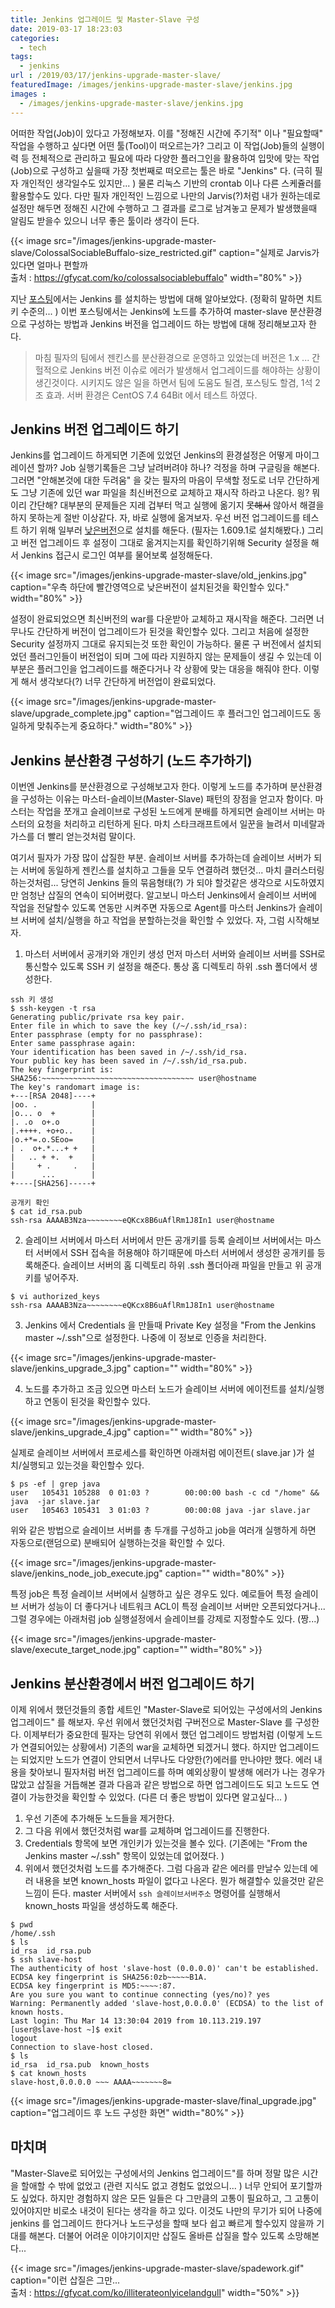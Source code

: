 ```yaml
---
title: Jenkins 업그레이드 및 Master-Slave 구성
date: 2019-03-17 18:23:03
categories:
  - tech
tags: 
  - jenkins
url : /2019/03/17/jenkins-upgrade-master-slave/
featuredImage: /images/jenkins-upgrade-master-slave/jenkins.jpg
images :
  - /images/jenkins-upgrade-master-slave/jenkins.jpg
---
```

어떠한 작업(Job)이 있다고 가정해보자. 이를 "정해진 시간에 주기적" 이나 "필요할때" 작업을 수행하고 싶다면 어떤 툴(Tool)이 떠오르는가? <!-- more -->그리고 이 작업(Job)들의 실행이력 등 전체적으로 관리하고 필요에 따라 다양한 플러그인을 활용하여 입맛에 맞는 작업(Job)으로 구성하고 싶을때 가장 첫번째로 떠오르는 툴은 바로 "Jenkins" 다. (극히 필자 개인적인 생각일수도 있지만... ) 물론 리눅스 기반의 crontab 이나 다른 스케쥴러를 활용할수도 있다. 다만 필자 개인적인 느낌으로 나만의 Jarvis(?)처럼 내가 원하는데로 설정만 해두면 정해진 시간에 수행하고 그 결과를 로그로 남겨놓고 문제가 발생했을때 알림도 받을수 있으니 너무 좋은 툴이라 생각이 든다.

{{< image src="/images/jenkins-upgrade-master-slave/ColossalSociableBuffalo-size_restricted.gif" caption="실제로 Jarvis가 있다면 얼마나 편할까<br>출처 : https://gfycat.com/ko/colossalsociablebuffalo" width="80%" >}}

지난 [포스팅](https://taetaetae.github.io/2018/12/02/jenkins-install/)에서는 Jenkins 를 설치하는 방법에 대해 알아보았다. (정확히 말하면 치트키 수준의... ) 이번 포스팅에서는 Jenkins에 노드를 추가하여 master-slave 분산환경으로 구성하는 방법과 Jenkins 버전을 업그레이드 하는 방법에 대해 정리해보고자 한다.

> 마침 필자의 팀에서 젠킨스를 분산환경으로 운영하고 있었는데 버전은 1.x ... 간헐적으로 Jenkins 버전 이슈로 에러가 발생해서 업그레이드를 해야하는 상황이 생긴것이다. 시키지도 않은 일을 하면서 팀에 도움도 될겸, 포스팅도 할겸, 1석 2조 효과. 서버 환경은 CentOS 7.4 64Bit 에서 테스트 하였다.

## Jenkins 버전 업그레이드 하기
Jenkins를 업그레이드 하게되면 기존에 있었던 Jenkins의 환경설정은 어떻게 마이그레이션 할까? Job 실행기록들은 그냥 날려버려야 하나? 걱정을 하며 구글링을 해본다. 그러면 "안해본것에 대한 두려움" 을 갖는 필자의 마음이 무색할 정도로 너무 간단하게도 그냥 기존에 있던 war 파일을 최신버전으로 교체하고 재시작 하라고 나온다.  읭? 뭐이리 간단해? 대부분의 문제들은 지레 겁부터 먹고 실행에 옮기지 ~~못해서~~ 않아서 해결을 하지 못하는게 절반 이상같다.  자, 바로 실행에 옮겨보자.
우선 버전 업그레이드를 테스트 하기 위해 일부러 [낮은버전](http://mirrors.jenkins.io/war-stable/)으로 설치를 해둔다. (필자는 1.609.1로 설치해봤다.) 그리고 버전 업그레이드 후 설정이 그대로 옮겨지는지를 확인하기위해 Security 설정을 해서 Jenkins 접근시 로그인 여부를 물어보록 설정해둔다.

{{< image src="/images/jenkins-upgrade-master-slave/old_jenkins.jpg" caption="우측 하단에 빨간영역으로 낮은버전이 설치된것을 확인할수 있다." width="80%" >}}

설정이 완료되었으면 최신버전의 war를 다운받아 교체하고 재시작을 해준다. 그러면 너무나도 간단하게 버전이 업그레이드가 된것을 확인할수 있다. 그리고 처음에 설정한 Security 설정까지 그대로 유지되는것 또한 확인이 가능하다. 물론 구 버전에서 설치되었던 플러그인들이 버전업이 되며 그에 따라 지원하지 않는 문제들이 생길 수 있는데 이 부분은 플러그인을 업그레이드를 해준다거나 각 상황에 맞는 대응을 해줘야 한다. 이렇게 해서 생각보다(?) 너무 간단하게 버전업이 완료되었다.

{{< image src="/images/jenkins-upgrade-master-slave/upgrade_complete.jpg" caption="업그레이드 후 플러그인 업그레이드도 동일하게 맞춰주는게 중요하다." width="80%" >}}

## Jenkins 분산환경 구성하기 (노드 추가하기)

이번엔 Jenkins를 분산환경으로 구성해보고자 한다. 이렇게 노드를 추가하며 분산환경을 구성하는 이유는 마스터-슬레이브(Master-Slave) 패턴의 장점을 얻고자 함이다. 마스터는 작업을 쪼개고 슬레이브로 구성된 노드에게 분배를 하게되면 슬레이브 서버는 마스터의 요청을 처리하고 리턴하게 된다. 마치 스타크래프트에서 일꾼을 늘려서 미네랄과 가스를 더 빨리 얻는것처럼 말이다.

여기서 필자가 가장 많이 삽질한 부분. 슬레이브 서버를 추가하는데 슬레이브 서버가 되는 서버에 동일하게 젠킨스를 설치하고 그들을 모두 연결하려 했던것... 마치 클러스터링 하는것처럼...  당연히 Jenkins 들의 묶음형태(?) 가 되야 할것같은 생각으로 시도하였지만 엄청난 삽질의 연속이 되어버렸다. 알고보니 마스터 Jenkins에서 슬레이브 서버에 작업을 전달할수 있도록 연동만 시켜주면 자동으로 Agent를 마스터 Jenkins가 슬레이브 서버에 설치/실행을 하고 작업을 분할하는것을 확인할 수 있었다. 자, 그럼 시작해보자.

1. 마스터 서버에서 공개키와 개인키 생성
먼저 마스터 서버와 슬레이브 서버를 SSH로 통신할수 있도록 SSH 키 설정을 해준다. 통상 홈 디렉토리 하위 .ssh 폴더에서 생성한다.
```shell
ssh 키 생성
$ ssh-keygen -t rsa
Generating public/private rsa key pair.
Enter file in which to save the key (/~/.ssh/id_rsa):
Enter passphrase (empty for no passphrase):
Enter same passphrase again:
Your identification has been saved in /~/.ssh/id_rsa.
Your public key has been saved in /~/.ssh/id_rsa.pub.
The key fingerprint is:
SHA256:~~~~~~~~~~~~~~~~~~~~~~~~~~~~~~~~~~ user@hostname
The key's randomart image is:
+---[RSA 2048]----+
|oo. .            |
|o... o  +        |
|. .o  o+.o       |
|.++++. +o+o..    |
|o.+*=.o.SEoo=    |
| .  o+.*...+ +   |
|   .. + +.  +    |
|     + .     .   |
|      ...        |
+----[SHA256]-----+

공개키 확인
$ cat id_rsa.pub
ssh-rsa AAAAB3Nza~~~~~~~~eQKcx8B6uAflRm1J8In1 user@hostname
```

2. 슬레이브 서버에서 마스터 서버에서 만든 공개키를 등록
슬레이브 서버에서는 마스터 서버에서 SSH 접속을 허용해야 하기때문에 마스터 서버에서 생성한 공개키를 등록해준다. 슬레이브 서버의 홈 디렉토리 하위 .ssh 폴더아래 파일을 만들고 위 공개키를 넣어주자.
```shell
$ vi authorized_keys
ssh-rsa AAAAB3Nza~~~~~~~~eQKcx8B6uAflRm1J8In1 user@hostname
```
3. Jenkins 에서 Credentials 을 만들때 Private Key 설정을 "From the Jenkins master \~/.ssh"으로 설정한다. 나중에 이 정보로 인증을 처리한다.

{{< image src="/images/jenkins-upgrade-master-slave/jenkins_upgrade_3.jpg" caption="" width="80%" >}}

4. 노드를 추가하고 조금 있으면 마스터 노드가 슬레이브 서버에 에이전트를 설치/실행하고 연동이 된것을 확인할수 있다.

{{< image src="/images/jenkins-upgrade-master-slave/jenkins_upgrade_4.jpg" caption="" width="80%" >}}

실제로 슬레이브 서버에서 프로세스를 확인하면 아래처럼 에이전트( slave.jar )가 설치/실행되고 있는것을 확인할수 있다.
```ssh
$ ps -ef | grep java
user   105431 105288  0 01:03 ?        00:00:00 bash -c cd "/home" && java  -jar slave.jar
user   105463 105431  3 01:03 ?        00:00:08 java -jar slave.jar
```
위와 같은 방법으로 슬레이브 서버를 총 두개를 구성하고 job을 여러개 실행하게 하면 자동으로(랜덤으로) 분배되어 실행하는것을 확인할 수 있다. 

{{< image src="/images/jenkins-upgrade-master-slave/jenkins_node_job_execute.jpg" caption="" width="80%" >}}

특정 job은 특정 슬레이브 서버에서 실행하고 싶은 경우도 있다. 예로들어 특정 슬레이브 서버가 성능이 더 좋다거나 네트워크 ACL이 특정 슬레이브 서버만 오픈되었다거나... 그럴 경우에는 아래처럼 job 실행설정에서 슬레이브를 강제로 지정할수도 있다. (짱...)

{{< image src="/images/jenkins-upgrade-master-slave/execute_target_node.jpg" caption="" width="80%" >}}

## Jenkins 분산환경에서 버전 업그레이드 하기
이제 위에서 했던것들의 종합 세트인 "Master-Slave로 되어있는 구성에서의 Jenkins 업그레이드" 를 해보자.  우선 위에서 했던것처럼 구버전으로 Master-Slave 를 구성한다.
이제부터가 중요한데 필자는 당연히 위에서 했던 업그레이드 방법처럼 (이렇게 노드가 연결되어있는 상황에서) 기존의 war을 교체하면 되겠거니 했다. 하지만 업그레이드는 되었지만 노드가 연결이 안되면서 너무나도 다양한(?)에러를 만나야만 했다. 에러 내용을 찾아보니 필자처럼 버전 업그레이드를 하며 예외상황이 발생해 에러가 나는 경우가 많았고 삽질을 거듭해본 결과 다음과 같은 방법으로 하면 업그레이드도 되고 노드도 연결이 가능한것을 확인할 수 있었다. (다른 더 좋은 방법이 있다면 알고싶다... )

1. 우선 기존에 추가해둔 노드들을 제거한다.
2. 그 다음 위에서 했던것처럼 war를 교체하며 업그레이드를 진행한다.
3. Credentials 항목에 보면 개인키가 있는것을 볼수 있다. (기존에는 "From the Jenkins master ~/.ssh" 항목이 있었는데 없어졌다. )
4. 위에서 했던것처럼 노드를 추가해준다. 그럼 다음과 같은 에러를 만날수 있는데 에러 내용을 보면 known_hosts 파일이 없다고 나온다. 뭔가 해결할수 있을것만 같은 느낌이 든다. master 서버에서 `ssh 슬레이브서버주소` 명령어를 실행해서 known_hosts 파일을 생성하도록 해준다.
```shell
$ pwd
/home/.ssh
$ ls
id_rsa  id_rsa.pub
$ ssh slave-host
The authenticity of host 'slave-host (0.0.0.0)' can't be established.
ECDSA key fingerprint is SHA256:0zb~~~~~B1A.
ECDSA key fingerprint is MD5:~~~~:87.
Are you sure you want to continue connecting (yes/no)? yes
Warning: Permanently added 'slave-host,0.0.0.0' (ECDSA) to the list of known hosts.
Last login: Thu Mar 14 13:30:04 2019 from 10.113.219.197
[user@slave-host ~]$ exit
logout
Connection to slave-host closed.
$ ls
id_rsa  id_rsa.pub  known_hosts
$ cat known_hosts
slave-host,0.0.0.0 ~~~ AAAA~~~~~~~8=
```

{{< image src="/images/jenkins-upgrade-master-slave/final_upgrade.jpg" caption="업그레이드 후 노드 구성한 화면" width="80%" >}}

## 마치며
"Master-Slave로 되어있는 구성에서의 Jenkins 업그레이드"를 하며 정말 많은 시간을 할애할 수 밖에 없었고 (관련 지식도 없고 경험도 없었으니... ) 너무 안되어 포기할까도 싶었다. 하지만 경험하지 않은 모든 일들은 다 그만큼의 고통이 필요하고, 그 고통이 있어야지만 비로소 내것이 된다는 생각을 하고 있다. 이것도 나만의 무기가 되어 나중에 jenkins 를 업그레이드 한다거나 노드구성을 할때 보다 쉽고 빠르게 할수있지 않을까 기대를 해본다. 더불어 어려운 이야기이지만 삽질도 올바른 삽질을 할수 있도록 소망해본다...

{{< image src="/images/jenkins-upgrade-master-slave/spadework.gif" caption="이런 삽질은 그만... <br>출처 : https://gfycat.com/ko/illiterateonlyicelandgull" width="50%" >}}